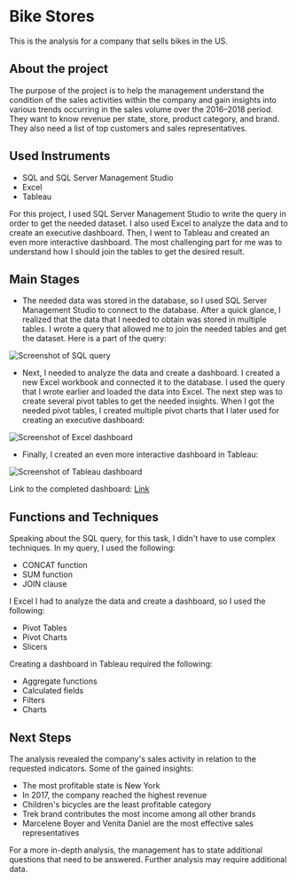 # Bike Stores
This is the analysis for a company that sells bikes in the US. 

## About the project
The purpose of the project is to help the management understand the condition of the sales activities within the company and gain insights into various trends occurring in the sales volume over the 2016–2018 period. They want to know revenue per state, store, product category, and brand. They also need a list of top customers and sales representatives.

## Used Instruments
- SQL and SQL Server Management Studio
- Excel
- Tableau

For this project, I used SQL Server Management Studio to write the query in order to get the needed dataset. I also used Excel to analyze the data and to create an executive dashboard. Then, I went to Tableau and created an even more interactive dashboard. The most challenging part for me was to understand how I should join the tables to get the desired result. 

## Main Stages
- The needed data was stored in the database, so I used SQL Server Management Studio to connect to the database. After a quick glance, I realized that the data that I needed to obtain was stored in multiple tables. I wrote a query that allowed me to join the needed tables and get the dataset. Here is a part of the query:

![Screenshot of SQL query](https://github.com/LegendaryStarLordHV/Bike_Stores/assets/43511883/875dd1b4-be03-4bf7-a90e-621d19d049a1)

- Next, I needed to analyze the data and create a dashboard. I created a new Excel workbook and connected it to the database. I used the query that I wrote earlier and loaded the data into Excel. The next step was to create several pivot tables to get the needed insights. When I got the needed pivot tables, I created multiple pivot charts that I later used for creating an executive dashboard:

![Screenshot of Excel dashboard](https://github.com/LegendaryStarLordHV/Bike_Stores/assets/43511883/157c11f7-ad7a-42d8-b8b5-ce54107237ef)

- Finally, I created an even more interactive dashboard in Tableau:

![Screenshot of Tableau dashboard](https://github.com/LegendaryStarLordHV/Bike_Stores/assets/43511883/e83e21fe-1cb8-49c1-b0c2-40c4db1ee4db)

Link to the completed dashboard: [Link](https://public.tableau.com/views/BikeStores_17041178791240/ExecutiveDashboard?:language=en-US&:display_count=n&:origin=viz_share_link)

## Functions and Techniques
Speaking about the SQL query, for this task, I didn't have to use complex techniques. In my query, I used the following:
- CONCAT function
- SUM function
- JOIN clause

I Excel I had to analyze the data and create a dashboard, so I used the following:
- Pivot Tables
- Pivot Charts
- Slicers

Creating a dashboard in Tableau required the following:
- Aggregate functions
- Calculated fields
- Filters
- Charts

## Next Steps
The analysis revealed the company's sales activity in relation to the requested indicators. Some of the gained insights:
- The most profitable state is New York
- In 2017, the company reached the highest revenue
- Children's bicycles are the least profitable category
- Trek brand contributes the most income among all other brands
- Marcelene Boyer and Venita Daniel are the most effective sales representatives

For a more in-depth analysis, the management has to state additional questions that need to be answered. Further analysis may require additional data.
